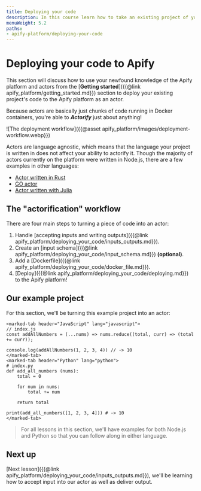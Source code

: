 ```yaml
---
title: Deploying your code
description: In this course learn how to take an existing project of yours and deploy it to the Apify platform as an actor in just a few minutes!
menuWeight: 5.2
paths:
- apify-platform/deploying-your-code
---
```


# [](#deploying) Deploying your code to Apify

This section will discuss how to use your newfound knowledge of the Apify platform and actors from the [**Getting started**]({{@link apify_platform/getting_started.md}}) section to deploy your existing project's code to the Apify platform as an actor.

Because actors are basically just chunks of code running in Docker containers, you're able to **_Actorify_** just about anything!

![The deployment workflow]({{@asset apify_platform/images/deployment-workflow.webp}})

Actors are language agnostic, which means that the language your project is written in does not affect your ability to actorify it. Though the majority of actors currently on the platform were written in Node.js, there are a few examples in other languages:

- [Actor written in Rust](https://apify.com/lukaskrivka/rust-actor-example)
- [GO actor](https://apify.com/jirimoravcik/go-actor-example)
- [Actor written with Julia](https://apify.com/jirimoravcik/julia-actor-example)

## [](#workflow) The "actorification" workflow

There are four main steps to turning a piece of code into an actor:

1. Handle [accepting inputs and writing outputs]({{@link apify_platform/deploying_your_code/inputs_outputs.md}}).
2. Create an [input schema]({{@link apify_platform/deploying_your_code/input_schema.md}}) **(optional)**.
3. Add a [Dockerfile]({{@link apify_platform/deploying_your_code/docker_file.md}}).
4. [Deploy]({{@link apify_platform/deploying_your_code/deploying.md}}) to the Apify platform!

## Our example project

For this section, we'll be turning this example project into an actor:

```marked-tabs
<marked-tab header="JavaScript" lang="javascript">
// index.js
const addAllNumbers = (...nums) => nums.reduce((total, curr) => (total += curr));

console.log(addAllNumbers(1, 2, 3, 4)) // -> 10
</marked-tab>
<marked-tab header="Python" lang="python">
# index.py
def add_all_numbers (nums):
    total = 0

    for num in nums:
        total += num

    return total

print(add_all_numbers([1, 2, 3, 4])) # -> 10
</marked-tab>
```

> For all lessons in this section, we'll have examples for both Node.js and Python so that you can follow along in either language.

<!-- We've pushed this code to GitHub and are ready to turn it into an actor that takes any number of integers as input, adds them all up, then stores the solution as its output. -->

## [](#next) Next up

[Next lesson]({{@link apify_platform/deploying_your_code/inputs_outputs.md}}), we'll be learning how to accept input into our actor as well as deliver output.
